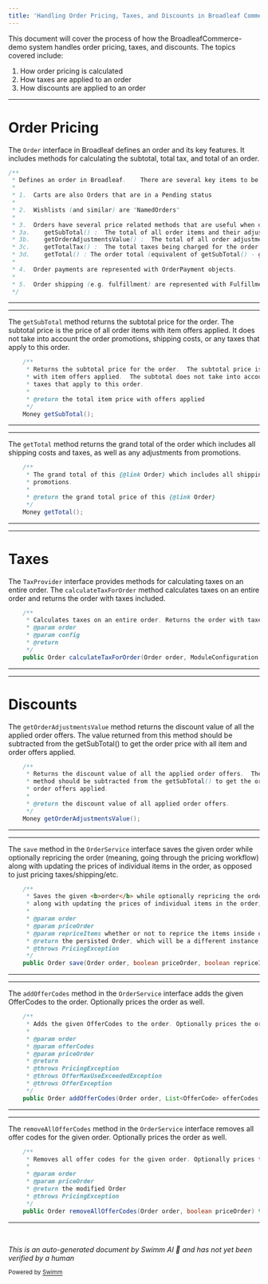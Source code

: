 ```yaml
---
title: 'Handling Order Pricing, Taxes, and Discounts in Broadleaf Commerce'
---
```

This document will cover the process of how the BroadleafCommerce-demo system handles order pricing, taxes, and discounts. The topics covered include:

1. How order pricing is calculated
2. How taxes are applied to an order
3. How discounts are applied to an order

<SwmSnippet path="/core/broadleaf-framework/src/main/java/org/broadleafcommerce/core/order/domain/Order.java" line="45">

---

# Order Pricing

The `Order` interface in Broadleaf defines an order and its key features. It includes methods for calculating the subtotal, total tax, and total of an order.

```java
/**
 * Defines an order in Broadleaf.    There are several key items to be aware of with the BLC Order.
 * 
 * 1.  Carts are also Orders that are in a Pending status
 * 
 * 2.  Wishlists (and similar) are "NamedOrders"
 * 
 * 3.  Orders have several price related methods that are useful when displaying totals on the cart.
 * 3a.    getSubTotal() :  The total of all order items and their adjustments exclusive of taxes
 * 3b.    getOrderAdjustmentsValue() :  The total of all order adjustments
 * 3c.    getTotalTax() :  The total taxes being charged for the order
 * 3d.    getTotal() : The order total (equivalent of getSubTotal() - getOrderAdjustmentsValue() + getTotalTax())
 * 
 * 4.  Order payments are represented with OrderPayment objects.
 * 
 * 5.  Order shipping (e.g. fulfillment) are represented with Fulfillment objects.
 */
```

---

</SwmSnippet>

<SwmSnippet path="/core/broadleaf-framework/src/main/java/org/broadleafcommerce/core/order/domain/Order.java" line="92">

---

The `getSubTotal` method returns the subtotal price for the order. The subtotal price is the price of all order items with item offers applied. It does not take into account the order promotions, shipping costs, or any taxes that apply to this order.

```java
    /**
     * Returns the subtotal price for the order.  The subtotal price is the price of all order items
     * with item offers applied.  The subtotal does not take into account the order promotions, shipping costs or any
     * taxes that apply to this order.
     *
     * @return the total item price with offers applied
     */
    Money getSubTotal();
```

---

</SwmSnippet>

<SwmSnippet path="/core/broadleaf-framework/src/main/java/org/broadleafcommerce/core/order/domain/Order.java" line="122">

---

The `getTotal` method returns the grand total of the order which includes all shipping costs and taxes, as well as any adjustments from promotions.

```java
    /**
     * The grand total of this {@link Order} which includes all shipping costs and taxes, as well as any adjustments from
     * promotions.
     * 
     * @return the grand total price of this {@link Order}
     */
    Money getTotal();
```

---

</SwmSnippet>

<SwmSnippet path="/core/broadleaf-framework/src/main/java/org/broadleafcommerce/core/pricing/service/tax/provider/TaxProvider.java" line="32">

---

# Taxes

The `TaxProvider` interface provides methods for calculating taxes on an entire order. The `calculateTaxForOrder` method calculates taxes on an entire order and returns the order with taxes included.

```java
    /**
     * Calculates taxes on an entire order. Returns the order with taxes included.
     * @param order
     * @param config
     * @return
     */
    public Order calculateTaxForOrder(Order order, ModuleConfiguration config) throws TaxException;
```

---

</SwmSnippet>

<SwmSnippet path="/core/broadleaf-framework/src/main/java/org/broadleafcommerce/core/order/domain/Order.java" line="416">

---

# Discounts

The `getOrderAdjustmentsValue` method returns the discount value of all the applied order offers. The value returned from this method should be subtracted from the getSubTotal() to get the order price with all item and order offers applied.

```java
    /**
     * Returns the discount value of all the applied order offers.  The value returned from this
     * method should be subtracted from the getSubTotal() to get the order price with all item and
     * order offers applied.
     *
     * @return the discount value of all applied order offers.
     */
    Money getOrderAdjustmentsValue();
```

---

</SwmSnippet>

<SwmSnippet path="/core/broadleaf-framework/src/main/java/org/broadleafcommerce/core/order/service/OrderService.java" line="204">

---

The `save` method in the `OrderService` interface saves the given order while optionally repricing the order (meaning, going through the pricing workflow) along with updating the prices of individual items in the order, as opposed to just pricing taxes/shipping/etc.

```java
    /**
     * Saves the given <b>order</b> while optionally repricing the order (meaning, going through the pricing workflow)
     * along with updating the prices of individual items in the order, as opposed to just pricing taxes/shipping/etc.
     * 
     * @param order
     * @param priceOrder
     * @param repriceItems whether or not to reprice the items inside of the order via {@link Order#updatePrices()}
     * @return the persisted Order, which will be a different instance than the Order passed in
     * @throws PricingException
     */
    public Order save(Order order, boolean priceOrder, boolean repriceItems) throws PricingException;
```

---

</SwmSnippet>

<SwmSnippet path="/core/broadleaf-framework/src/main/java/org/broadleafcommerce/core/order/service/OrderService.java" line="237">

---

The `addOfferCodes` method in the `OrderService` interface adds the given OfferCodes to the order. Optionally prices the order as well.

```java
    /**
     * Adds the given OfferCodes to the order. Optionally prices the order as well.
     * 
     * @param order
     * @param offerCodes
     * @param priceOrder
     * @return
     * @throws PricingException
     * @throws OfferMaxUseExceededException
     * @throws OfferException 
     */
    public Order addOfferCodes(Order order, List<OfferCode> offerCodes, boolean priceOrder) throws PricingException, OfferException;
```

---

</SwmSnippet>

<SwmSnippet path="/core/broadleaf-framework/src/main/java/org/broadleafcommerce/core/order/service/OrderService.java" line="261">

---

The `removeAllOfferCodes` method in the `OrderService` interface removes all offer codes for the given order. Optionally prices the order as well.

```java
    /**
     * Removes all offer codes for the given order. Optionally prices the order as well.
     * 
     * @param order
     * @param priceOrder
     * @return the modified Order
     * @throws PricingException
     */
    public Order removeAllOfferCodes(Order order, boolean priceOrder) throws PricingException;
```

---

</SwmSnippet>

&nbsp;

*This is an auto-generated document by Swimm AI 🌊 and has not yet been verified by a human*

<SwmMeta version="3.0.0" repo-id="Z2l0aHViJTNBJTNBQnJvYWRsZWFmQ29tbWVyY2UtZGVtbyUzQSUzQWdpbGFkbmF2b3Q=" repo-name="BroadleafCommerce-demo" doc-type="follow-up"><sup>Powered by [Swimm](/)</sup></SwmMeta>
